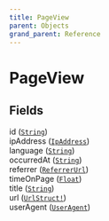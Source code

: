 ```yaml
---
title: PageView
parent: Objects
grand_parent: Reference
---
```


# PageView

## Fields

<div class="field-entry ">
  <span id="id" class="field-name anchored">id (<code><a href="/docs/reference/scalar/string">String</a></code>)</span>

  <div class="description-wrapper">

  </div>
</div>

<div class="field-entry ">
  <span id="ip_address" class="field-name anchored">ipAddress (<code><a href="/docs/reference/object/ip_address">IpAddress</a></code>)</span>

  <div class="description-wrapper">

  </div>
</div>

<div class="field-entry ">
  <span id="language" class="field-name anchored">language (<code><a href="/docs/reference/scalar/string">String</a></code>)</span>

  <div class="description-wrapper">

  </div>
</div>

<div class="field-entry ">
  <span id="occurred_at" class="field-name anchored">occurredAt (<code><a href="/docs/reference/scalar/string">String</a></code>)</span>

  <div class="description-wrapper">

  </div>
</div>

<div class="field-entry ">
  <span id="referrer" class="field-name anchored">referrer (<code><a href="/docs/reference/object/referrer_url">ReferrerUrl</a></code>)</span>

  <div class="description-wrapper">

  </div>
</div>

<div class="field-entry ">
  <span id="time_on_page" class="field-name anchored">timeOnPage (<code><a href="/docs/reference/scalar/float">Float</a></code>)</span>

  <div class="description-wrapper">

  </div>
</div>

<div class="field-entry ">
  <span id="title" class="field-name anchored">title (<code><a href="/docs/reference/scalar/string">String</a></code>)</span>

  <div class="description-wrapper">

  </div>
</div>

<div class="field-entry ">
  <span id="url" class="field-name anchored">url (<code><a href="/docs/reference/object/url_struct">UrlStruct!</a></code>)</span>

  <div class="description-wrapper">

  </div>
</div>

<div class="field-entry ">
  <span id="user_agent" class="field-name anchored">userAgent (<code><a href="/docs/reference/object/user_agent">UserAgent</a></code>)</span>

  <div class="description-wrapper">

  </div>
</div>

